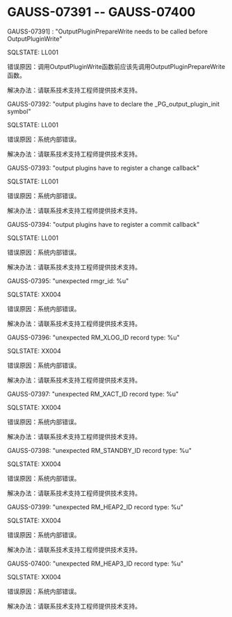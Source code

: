 # GAUSS-07391 -- GAUSS-07400

GAUSS-07391\] : "OutputPluginPrepareWrite needs to be called before OutputPluginWrite"

SQLSTATE: LL001

错误原因：调用OutputPluginWrite函数前应该先调用OutputPluginPrepareWrite函数。

解决办法：请联系技术支持工程师提供技术支持。

GAUSS-07392: "output plugins have to declare the \_PG\_output\_plugin\_init symbol"

SQLSTATE: LL001

错误原因：系统内部错误。

解决办法：请联系技术支持工程师提供技术支持。

GAUSS-07393: "output plugins have to register a change callback"

SQLSTATE: LL001

错误原因：系统内部错误。

解决办法：请联系技术支持工程师提供技术支持。

GAUSS-07394: "output plugins have to register a commit callback"

SQLSTATE: LL001

错误原因：系统内部错误。

解决办法：请联系技术支持工程师提供技术支持。

GAUSS-07395: "unexpected rmgr\_id: %u"

SQLSTATE: XX004

错误原因：系统内部错误。

解决办法：请联系技术支持工程师提供技术支持。

GAUSS-07396: "unexpected RM\_XLOG\_ID record type: %u"

SQLSTATE: XX004

错误原因：系统内部错误。

解决办法：请联系技术支持工程师提供技术支持。

GAUSS-07397: "unexpected RM\_XACT\_ID record type: %u"

SQLSTATE: XX004

错误原因：系统内部错误。

解决办法：请联系技术支持工程师提供技术支持。

GAUSS-07398: "unexpected RM\_STANDBY\_ID record type: %u"

SQLSTATE: XX004

错误原因：系统内部错误。

解决办法：请联系技术支持工程师提供技术支持。

GAUSS-07399: "unexpected RM\_HEAP2\_ID record type: %u"

SQLSTATE: XX004

错误原因：系统内部错误。

解决办法：请联系技术支持工程师提供技术支持。

GAUSS-07400: "unexpected RM\_HEAP3\_ID record type: %u"

SQLSTATE: XX004

错误原因：系统内部错误。

解决办法：请联系技术支持工程师提供技术支持。

